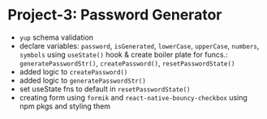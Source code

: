 # Project-3: Password Generator
- `yup` schema validation
- declare variables: `password`, `isGenerated`, `lowerCase`, `upperCase`, `numbers`, `symbols` using `useState()` hook & create boiler plate for funcs.: `generatePasswordStr()`, `createPassword()`, `resetPasswordState()`
- added logic to `createPassword()`
- added logic to `generatePasswordStr()`
- set useState fns to default in `resetPasswordState()`
- creating form using `formik` and `react-native-bouncy-checkbox` using npm pkgs and styling them